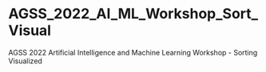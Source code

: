 # AGSS_2022_AI_ML_Workshop_Sort_Visual
AGSS 2022 Artificial Intelligence and Machine Learning Workshop - Sorting Visualized
